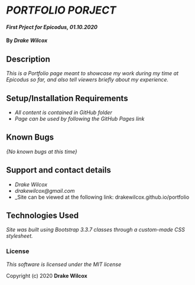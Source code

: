 # _PORTFOLIO PORJECT_

#### _First Prject for Epicodus, 01.10.2020_

#### By _**Drake Wilcox**_

## Description

_This is a Portfolio page meant to showcase my work during my time at Epicodus so far, and also tell viewers briefly about my experience._

## Setup/Installation Requirements

* _All content is contained in GitHub folder_
* _Page can be used by following the GitHub Pages link_

## Known Bugs

_{No known bugs at this time}_

## Support and contact details

* _Drake Wilcox_
* _drakewilcox@gmail.com_
* _Site can be viewed at the following link: drakewilcox.github.io/portfolio

## Technologies Used

_Site was built using Bootstrap 3.3.7 classes through a custom-made CSS stylesheet._

### License

*This software is licensed under the MIT license*

Copyright (c) 2020 **Drake Wilcox**